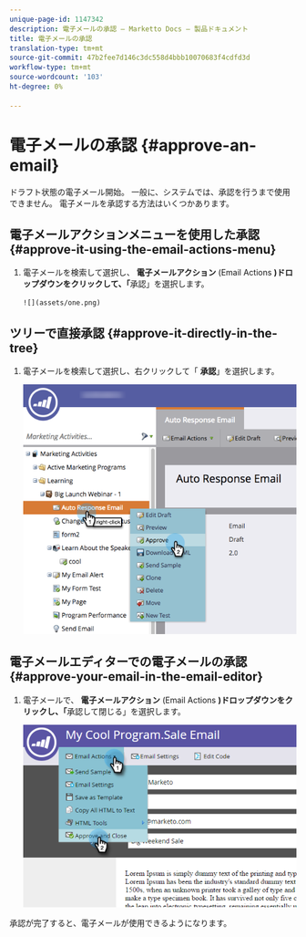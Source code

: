 ```yaml
---
unique-page-id: 1147342
description: 電子メールの承認 — Marketto Docs — 製品ドキュメント
title: 電子メールの承認
translation-type: tm+mt
source-git-commit: 47b2fee7d146c3dc558d4bbb10070683f4cdfd3d
workflow-type: tm+mt
source-wordcount: '103'
ht-degree: 0%

---
```



# 電子メールの承認 {#approve-an-email}

ドラフト状態の電子メール開始。 一般に、システムでは、承認を行うまで使用できません。 電子メールを承認する方法はいくつかあります。

## 電子メールアクションメニューを使用した承認 {#approve-it-using-the-email-actions-menu}

1. 電子メールを検索して選択し、 **電子メールアクション** (Email Actions **)ドロップダウンをクリックして、「**&#x200B;承認」を選択します。

   ` ![](assets/one.png)  
`

## ツリーで直接承認 {#approve-it-directly-in-the-tree}

1. 電子メールを検索して選択し、右クリックして「 **承認**」を選択します。

   ![](assets/approveemail.png)

## 電子メールエディターでの電子メールの承認 {#approve-your-email-in-the-email-editor}

1. 電子メールで、 **電子メールアクション** (Email Actions **)ドロップダウンをクリックし、「**&#x200B;承認して閉じる」を選択します。

   ![](assets/three.png)

承認が完了すると、電子メールが使用できるようになります。
